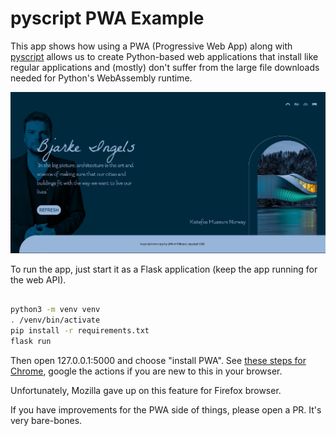 # pyscript PWA Example

This app shows how using a PWA (Progressive Web App) along with [pyscript](https://pyscript.net)
allows us to create Python-based web applications that install like regular applications and
(mostly) don't suffer from the large file downloads needed for Python's WebAssembly runtime.

![](readme-resources/screenshot.png)

To run the app, just start it as a Flask application (keep the app running for the web API).

```bash

python3 -m venv venv
. /venv/bin/activate
pip install -r requirements.txt
flask run

```

Then open 127.0.0.1:5000 and choose "install PWA". See 
[these steps for Chrome](https://www.howtogeek.com/fyi/how-to-install-progressive-web-apps-pwas-in-chrome/), 
google the actions if you are new to this in your browser.

Unfortunately, Mozilla gave up on this feature for Firefox browser.

If you have improvements for the PWA side of things, please open a PR. It's very bare-bones.

